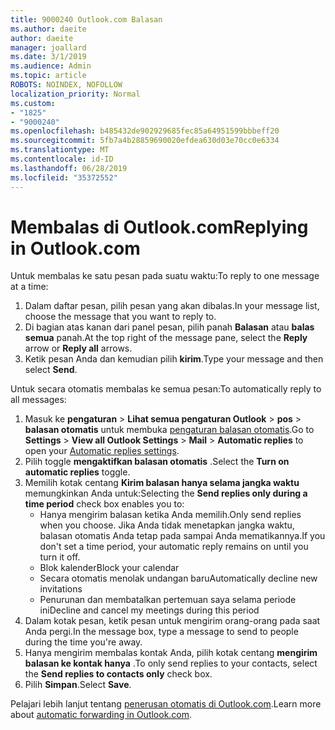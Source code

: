 ```yaml
---
title: 9000240 Outlook.com Balasan
ms.author: daeite
author: daeite
manager: joallard
ms.date: 3/1/2019
ms.audience: Admin
ms.topic: article
ROBOTS: NOINDEX, NOFOLLOW
localization_priority: Normal
ms.custom:
- "1825"
- "9000240"
ms.openlocfilehash: b485432de902929685fec85a64951599bbbeff20
ms.sourcegitcommit: 5fb7a4b28859690020efdea630d03e70cc0e6334
ms.translationtype: MT
ms.contentlocale: id-ID
ms.lasthandoff: 06/28/2019
ms.locfileid: "35372552"
---
```

# <a name="replying-in-outlookcom"></a><span data-ttu-id="d25ce-102">Membalas di Outlook.com</span><span class="sxs-lookup"><span data-stu-id="d25ce-102">Replying in Outlook.com</span></span>

<span data-ttu-id="d25ce-103">Untuk membalas ke satu pesan pada suatu waktu:</span><span class="sxs-lookup"><span data-stu-id="d25ce-103">To reply to one message at a time:</span></span>

1. <span data-ttu-id="d25ce-104">Dalam daftar pesan, pilih pesan yang akan dibalas.</span><span class="sxs-lookup"><span data-stu-id="d25ce-104">In your message list, choose the message that you want to reply to.</span></span>
2. <span data-ttu-id="d25ce-105">Di bagian atas kanan dari panel pesan, pilih panah **Balasan** atau **balas semua** panah.</span><span class="sxs-lookup"><span data-stu-id="d25ce-105">At the top right of the message pane, select the **Reply** arrow or **Reply all** arrows.</span></span>
3. <span data-ttu-id="d25ce-106">Ketik pesan Anda dan kemudian pilih **kirim**.</span><span class="sxs-lookup"><span data-stu-id="d25ce-106">Type your message and then select **Send**.</span></span>

<span data-ttu-id="d25ce-107">Untuk secara otomatis membalas ke semua pesan:</span><span class="sxs-lookup"><span data-stu-id="d25ce-107">To automatically reply to all messages:</span></span>

1. <span data-ttu-id="d25ce-108">Masuk ke **pengaturan** > **Lihat semua pengaturan Outlook** > **pos** > **balasan otomatis** untuk membuka [pengaturan balasan otomatis](https://outlook.live.com/mail/options/mail/automaticReplies).</span><span class="sxs-lookup"><span data-stu-id="d25ce-108">Go to **Settings** > **View all Outlook Settings** > **Mail** > **Automatic replies** to open your [Automatic replies settings](https://outlook.live.com/mail/options/mail/automaticReplies).</span></span>
2. <span data-ttu-id="d25ce-109">Pilih toggle **mengaktifkan balasan otomatis** .</span><span class="sxs-lookup"><span data-stu-id="d25ce-109">Select the **Turn on automatic replies** toggle.</span></span>
3. <span data-ttu-id="d25ce-110">Memilih kotak centang **Kirim balasan hanya selama jangka waktu** memungkinkan Anda untuk:</span><span class="sxs-lookup"><span data-stu-id="d25ce-110">Selecting the **Send replies only during a time period** check box enables you to:</span></span>
    - <span data-ttu-id="d25ce-111">Hanya mengirim balasan ketika Anda memilih.</span><span class="sxs-lookup"><span data-stu-id="d25ce-111">Only send replies when you choose.</span></span> <span data-ttu-id="d25ce-112">Jika Anda tidak menetapkan jangka waktu, balasan otomatis Anda tetap pada sampai Anda mematikannya.</span><span class="sxs-lookup"><span data-stu-id="d25ce-112">If you don't set a time period, your automatic reply remains on until you turn it off.</span></span>
    - <span data-ttu-id="d25ce-113">Blok kalender</span><span class="sxs-lookup"><span data-stu-id="d25ce-113">Block your calendar</span></span>
    - <span data-ttu-id="d25ce-114">Secara otomatis menolak undangan baru</span><span class="sxs-lookup"><span data-stu-id="d25ce-114">Automatically decline new invitations</span></span>
    - <span data-ttu-id="d25ce-115">Penurunan dan membatalkan pertemuan saya selama periode ini</span><span class="sxs-lookup"><span data-stu-id="d25ce-115">Decline and cancel my meetings during this period</span></span>
4. <span data-ttu-id="d25ce-116">Dalam kotak pesan, ketik pesan untuk mengirim orang-orang pada saat Anda pergi.</span><span class="sxs-lookup"><span data-stu-id="d25ce-116">In the message box, type a message to send to people during the time you're away.</span></span>
5. <span data-ttu-id="d25ce-117">Hanya mengirim membalas kontak Anda, pilih kotak centang **mengirim balasan ke kontak hanya** .</span><span class="sxs-lookup"><span data-stu-id="d25ce-117">To only send replies to your contacts, select the **Send replies to contacts only** check box.</span></span>
6. <span data-ttu-id="d25ce-118">Pilih **Simpan**.</span><span class="sxs-lookup"><span data-stu-id="d25ce-118">Select **Save**.</span></span>

<span data-ttu-id="d25ce-119">Pelajari lebih lanjut tentang [penerusan otomatis di Outlook.com](https://support.office.com/article/14614626-9855-48dc-a986-dec81d07b1a0).</span><span class="sxs-lookup"><span data-stu-id="d25ce-119">Learn more about [automatic forwarding in Outlook.com](https://support.office.com/article/14614626-9855-48dc-a986-dec81d07b1a0).</span></span>